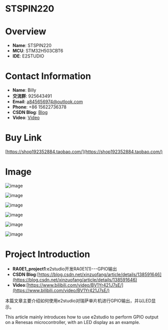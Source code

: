# STSPIN220

# Overview
- **Name**: STSPIN220
- **MCU**: STM32H503CBT6
- **IDE**: E2STUDIO

  


# Contact Information

- **Name**: Billy
- **交流群**: 925643491
- **Email**: a845656974@outlook.com
- **Phone**: +86 15622736378
- **CSDN Blog**: [Blog](https://blog.csdn.net/xinzuofang)
- **Video**: [Video](https://space.bilibili.com/3546563710290070)




# Buy Link
[https://shop192352884.taobao.com/](https://shop192352884.taobao.com/)

 
# Image
![image](https://github.com/user-attachments/assets/f8a5e03c-788d-42b8-9f17-03dd720ad872)

![image](https://github.com/user-attachments/assets/24b428fe-6c83-4d7d-bf3b-668dc8a2a5cc)

![image](https://github.com/user-attachments/assets/ad13a241-f0de-424c-ae63-87e7b4f667ca)

![image](https://github.com/user-attachments/assets/96a15ebf-7c3a-455c-b07b-f357ac3229bb)

![image](https://github.com/user-attachments/assets/0c773de1-f139-4c73-93cc-f29eaf1487a9)

![image](https://github.com/user-attachments/assets/10617e6e-d893-4aaf-9a5b-5be5522bfb81)


# Project Introduction
- **RA0E1_project1**:e2studio开发RA0E1(1)---GPIO输出
- **CSDN Blog**:[https://blog.csdn.net/xinzuofang/article/details/138591646](https://blog.csdn.net/xinzuofang/article/details/138591646)
- **Video**:[https://www.bilibili.com/video/BV1Yr421J7sE/](https://www.bilibili.com/video/BV1Yr421J7sE/)


本篇文章主要介绍如何使用e2studio对瑞萨单片机进行GPIO输出，并以LED显示。

This article mainly introduces how to use e2studio to perform GPIO output on a Renesas microcontroller, with an LED display as an example.



